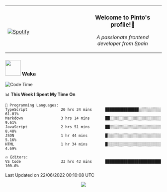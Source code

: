 <table width="100%" align="center"> 
  <tr>
  <td width="50%">
      
&nbsp; <br> [![Spotify](https://novatorem-zeta-rust.vercel.app/api/spotify)](https://open.spotify.com/user/novatorem-zeta-rust)

  </td>
  <td width="50%">
    <h3 align="center">Welcome to Pinto's profile!👋</h3>
    <p align="center"><em>A passionate frontend developer from Spain</em></p>
  </td>
  </table>

### <img src="https://media.giphy.com/media/VgCDAzcKvsR6OM0uWg/giphy.gif" width="50"> Waka

  <!--START_SECTION:waka-->
![Code Time](http://img.shields.io/badge/Code%20Time-553%20hrs%2038%20mins-blue)

📊 **This Week I Spent My Time On** 

```text
💬 Programming Languages: 
TypeScript               20 hrs 34 mins      ███████████████░░░░░░░░░░   61.01% 
Markdown                 3 hrs 14 mins       ██░░░░░░░░░░░░░░░░░░░░░░░   9.61% 
JavaScript               2 hrs 51 mins       ██░░░░░░░░░░░░░░░░░░░░░░░   8.48% 
JSON                     1 hr 44 mins        █░░░░░░░░░░░░░░░░░░░░░░░░   5.16% 
HTML                     1 hr 34 mins        █░░░░░░░░░░░░░░░░░░░░░░░░   4.69%

🔥 Editors: 
VS Code                  33 hrs 43 mins      █████████████████████████   100.0%

```


 Last Updated on 22/06/2022 00:10:08 UTC
<!--END_SECTION:waka-->

<div align="center">
<img src="https://github-readme-stats-gilt-tau.vercel.app/api/top-langs/?username=pinto-hub&layout=compact&theme=dracula" />
</div>

